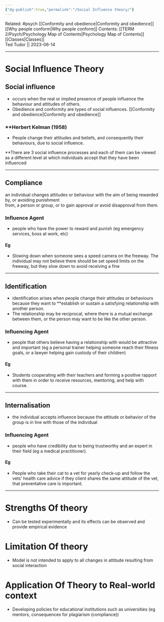 ```yaml
---
{"dg-publish":true,"permalink":"/Social Influence theory/"}
---
```


Related: #psych  [[Conformity and obedience\|Conformity and obedience]] [[Why people conform\|Why people conform]]
Contents: [[TERM 2/Psych/Psychology Map of Contents\|Psychology Map of Contents]]  
[[Classes\|Classes]]  
Ted Tudor || 2023-06-14
***

# Social Influence Theory

## **Social influence**

- occurs when the real or implied presence of people influence the behaviour and attitudes of others.
- Obedience and conformity are types of social influences. [[Conformity and obedience\|Conformity and obedience]]

### **Herbert Kelman (1958)

- People change their attitudes and beliefs, and consequently their behaviours, due to social influence.

**There are 3 social influence processes and each of them can be viewed as a different level at which individuals accept that they have been influenced

---

## Compliance

an individual changes attitudes or behaviour with the aim of being rewarded by, or avoiding punishment  
from, a person or group, or to gain approval or avoid disapproval from them.

### Influence Agent

- people who have the power to reward and punish (eg emergency services, boss at work, etc)

#### Eg

- Slowing down when someone sees a speed camera on the freeway. The individual may not believe there should be set speed limits on the freeway, but they slow down to avoid receiving a fine

---

## Identification

- identification arises when people change their attitudes or behaviours because they want to **establish or sustain a satisfying relationship with another person. 
- The relationship may be reciprocal, where there is a mutual exchange between them, or the person may want to be like the other person. 

### Influencing Agent

- people that others believe having a relationship with would be attractive and important (eg a personal trainer helping someone reach their fitness goals, or a lawyer helping gain custody of their children)

#### Eg

- Students cooperating with their teachers and forming a positive rapport with them in order to receive resources, mentoring, and help with course.

---

## Internalisation

- the individual accepts influence because the attitude or behavior of the group is in line with those of the individual

### Influencing Agent

- people who have credibility due to being trustworthy and an expert in their field (eg a medical practitioner).

#### Eg

- People who take their cat to a vet for yearly check-up and follow the vets’ health care advice if they client shares the same attitude of the vet, that preventative care is important.

---

# **Strengths Of theory**

- Can be tested experimentally and its effects can be observed and provide empirical evidence

# **Limitation Of theory**

- Model is not intended to apply to all changes in attitude resulting from social interaction

# **Application Of Theory to Real-world context**

- Developing policies for educational institutions such as universities (eg mentors, consequences for plagiarism (compliance))

